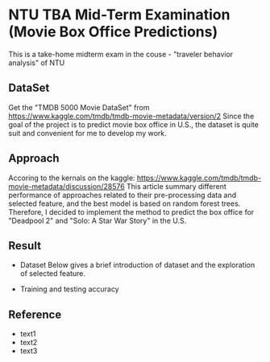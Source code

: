 # NTU TBA Mid-Term Examination (Movie Box Office Predictions)
This is a take-home midterm exam in the couse - "traveler behavior analysis" of NTU
## DataSet
Get the "TMDB 5000 Movie DataSet" from https://www.kaggle.com/tmdb/tmdb-movie-metadata/version/2
Since the goal of the project is to predict movie box office in U.S., the dataset is quite suit and convenient for me to develop my work.
## Approach
Accoring to the kernals on the kaggle: https://www.kaggle.com/tmdb/tmdb-movie-metadata/discussion/28576
This article summary different performance of approaches related to their pre-processing data and selected feature, and the best model is based on random forest trees.
Therefore, I decided to implement the method to predict the box office for "Deadpool 2" and "Solo: A Star War Story" in the U.S.
## Result
+ Dataset 
Below gives a brief introduction of dataset and the exploration of selected feature.

+ Training and testing accuracy

## Reference
+ text1
+ text2
+ text3
